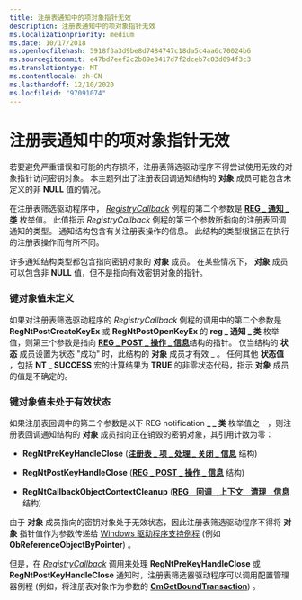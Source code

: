 ```yaml
---
title: 注册表通知中的项对象指针无效
description: 注册表通知中的项对象指针无效
ms.localizationpriority: medium
ms.date: 10/17/2018
ms.openlocfilehash: 5918f3a3d9be8d7484747c18da5c4aa6c70024b6
ms.sourcegitcommit: e47bd7eef2c2b89e3417d7f2dceb7c03d894f3c3
ms.translationtype: MT
ms.contentlocale: zh-CN
ms.lasthandoff: 12/10/2020
ms.locfileid: "97091074"
---
```

# <a name="invalid-key-object-pointers-in-registry-notifications"></a>注册表通知中的项对象指针无效


若要避免严重错误和可能的内存损坏，注册表筛选驱动程序不得尝试使用无效的对象指针访问密钥对象。 本主题列出了注册表回调通知结构的 **对象** 成员可能包含未定义的非 **NULL** 值的情况。

在注册表筛选驱动程序中， [*RegistryCallback*](/windows-hardware/drivers/ddi/wdm/nc-wdm-ex_callback_function) 例程的第二个参数是 [**REG \_ 通知 \_ 类**](/windows-hardware/drivers/ddi/wdm/ne-wdm-_reg_notify_class) 枚举值。 此值指示 *RegistryCallback* 例程的第三个参数所指向的注册表回调通知的类型。 通知结构包含有关注册表操作的信息。 此结构的类型根据正在执行的注册表操作而有所不同。

许多通知结构类型都包含指向密钥对象的 **对象** 成员。 在某些情况下， **对象** 成员可以包含非 **NULL** 值，但不是指向有效密钥对象的指针。

### <a name="key-object-value-is-undefined"></a>键对象值未定义

如果对注册表筛选驱动程序的 *RegistryCallback* 例程的调用中的第二个参数是 **RegNtPostCreateKeyEx** 或 **RegNtPostOpenKeyEx** 的 **reg \_ 通知 \_ 类** 枚举值，则第三个参数是指向 [**REG \_ POST \_ 操作 \_ 信息**](/windows-hardware/drivers/ddi/wdm/ns-wdm-_reg_post_operation_information)结构的指针。 仅当结构的 **状态** 成员设置为状态 "成功" 时，此结构的 **对象** 成员才有效 \_ 。 任何其他 **状态值** ，包括 **NT \_ SUCCESS** 宏的计算结果为 **TRUE** 的非零状态代码，指示 **对象** 成员的值是不确定的。

### <a name="key-object-value-is-not-in-a-valid-state"></a>键对象值未处于有效状态

如果注册表回调中的第二个参数是以下 REG notification **\_ \_ 类** 枚举值之一，则注册表回调通知结构的 **对象** 成员指向正在销毁的密钥对象，其引用计数为零：

-   **RegNtPreKeyHandleClose** ([**注册表 \_ 项 \_ 处理 \_ 关闭 \_ 信息**](/windows-hardware/drivers/ddi/wdm/ns-wdm-_reg_key_handle_close_information) 结构) 

-   **RegNtPostKeyHandleClose** ([**REG \_ POST \_ 操作 \_ 信息**](/windows-hardware/drivers/ddi/wdm/ns-wdm-_reg_post_operation_information) 结构) 

-   **RegNtCallbackObjectContextCleanup** ([**REG \_ 回调 \_ 上下文 \_ 清理 \_ 信息**](/windows-hardware/drivers/ddi/wdm/ns-wdm-_reg_callback_context_cleanup_information) 结构) 

由于 **对象** 成员指向的密钥对象处于无效状态，因此注册表筛选驱动程序不得将 **对象** 指针值作为参数传递给 [Windows 驱动程序支持例程](/windows-hardware/drivers/ddi/wdm/nf-wdm-obreferenceobjectbypointer) (例如 **ObReferenceObjectByPointer**) 。

但是，在 [*RegistryCallback*](/windows-hardware/drivers/ddi/wdm/nc-wdm-ex_callback_function) 调用来处理 **RegNtPreKeyHandleClose** 或 **RegNtPostKeyHandleClose** 通知时，注册表筛选器驱动程序可以调用配置管理器例程 (例如，将注册表对象作为参数的 [**CmGetBoundTransaction**](/windows-hardware/drivers/ddi/wdm/nf-wdm-cmgetboundtransaction)) 。

 

